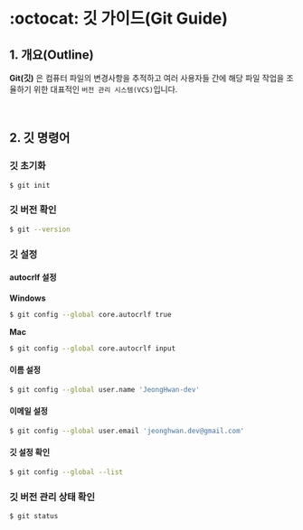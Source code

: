 # :octocat: 깃 가이드(Git Guide)

## 1. 개요(Outline)

**Git(깃)** 은 컴퓨터 파일의 변경사항을 추적하고 여러 사용자들 간에 해당 파일 작업을 조율하기 위한 대표적인 `버전 관리 시스템(VCS)`입니다.

<br />

## 2. 깃 명령어

### 깃 초기화

```bash
$ git init
```

### 깃 버전 확인

```bash
$ git --version
```

### 깃 설정

#### autocrlf 설정

**Windows**

```bash
$ git config --global core.autocrlf true
```

**Mac**

```bash
$ git config --global core.autocrlf input
```

#### 이름 설정

```bash
$ git config --global user.name 'JeongHwan-dev'
```

#### 이메일 설정

```bash
$ git config --global user.email 'jeonghwan.dev@gmail.com'
```

#### 깃 설정 확인

```bash
$ git config --global --list
```

### 깃 버전 관리 상태 확인

```bash
$ git status
```
